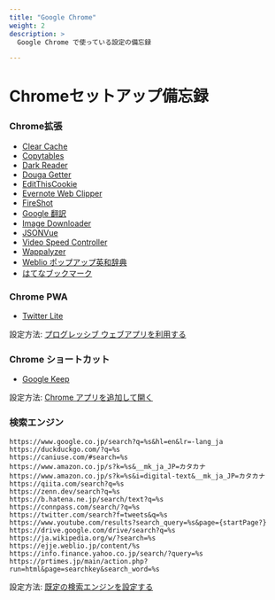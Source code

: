 ```yaml
---
title: "Google Chrome"
weight: 2
description: >
  Google Chrome で使っている設定の備忘録

---
```


# Chromeセットアップ備忘録

### Chrome拡張

- [Clear Cache](https://chrome.google.com/webstore/detail/clear-cache/cppjkneekbjaeellbfkmgnhonkkjfpdn?hl=ja)
- [Copytables](https://chrome.google.com/webstore/detail/copytables/ekdpkppgmlalfkphpibadldikjimijon?hl=ja)
- [Dark Reader](https://chrome.google.com/webstore/detail/dark-reader/eimadpbcbfnmbkopoojfekhnkhdbieeh?hl=ja)
- [Douga Getter](https://chrome.google.com/webstore/detail/douga-getter/hhbcihapcmaemjinlbgafnjjihbdmjnf?hl=ja)
- [EditThisCookie](https://chrome.google.com/webstore/detail/editthiscookie/fngmhnnpilhplaeedifhccceomclgfbg?hl=ja)
- [Evernote Web Clipper](https://chrome.google.com/webstore/detail/evernote-web-clipper/pioclpoplcdbaefihamjohnefbikjilc?hl=ja)
- [FireShot](https://chrome.google.com/webstore/detail/take-webpage-screenshots/mcbpblocgmgfnpjjppndjkmgjaogfceg?hl=ja)
- [Google 翻訳](https://chrome.google.com/webstore/detail/google-translate/aapbdbdomjkkjkaonfhkkikfgjllcleb?hl=ja)
- [Image Downloader](https://chrome.google.com/webstore/detail/image-downloader/cnpniohnfphhjihaiiggeabnkjhpaldj?hl=ja&)
- [JSONVue](https://chrome.google.com/webstore/detail/jsonvue/chklaanhfefbnpoihckbnefhakgolnmc?hl=ja)
- [Video Speed Controller](https://chrome.google.com/webstore/detail/video-speed-controller/nffaoalbilbmmfgbnbgppjihopabppdk?hl=ja)
- [Wappalyzer](https://chrome.google.com/webstore/detail/wappalyzer-technology-pro/gppongmhjkpfnbhagpmjfkannfbllamg?hl=ja)
- [Weblio ポップアップ英和辞典](https://chrome.google.com/webstore/detail/weblio%E3%83%9D%E3%83%83%E3%83%97%E3%82%A2%E3%83%83%E3%83%97%E8%8B%B1%E5%92%8C%E8%BE%9E%E5%85%B8/oingodpdjohhkelnginmkagmkbplgema?hl=ja)
- [はてなブックマーク](https://chrome.google.com/webstore/detail/%E3%81%AF%E3%81%A6%E3%81%AA%E3%83%96%E3%83%83%E3%82%AF%E3%83%9E%E3%83%BC%E3%82%AF/dnlfpnhinnjdgmjfpccajboogcjocdla?hl=ja)

### Chrome PWA

- [Twitter Lite](https://mobile.twitter.com/)

設定方法: [プログレッシブ ウェブアプリを利用する](https://support.google.com/chrome/answer/9658361?hl=ja&co=GENIE.Platform%3DDesktop)

### Chrome ショートカット

- [Google Keep](https://keep.google.com/)

設定方法: [Chrome アプリを追加して開く](https://support.google.com/chrome_webstore/answer/3060053?hl=ja)

### 検索エンジン

```
https://www.google.co.jp/search?q=%s&hl=en&lr=-lang_ja
https://duckduckgo.com/?q=%s
https://caniuse.com/#search=%s
https://www.amazon.co.jp/s?k=%s&__mk_ja_JP=カタカナ
https://www.amazon.co.jp/s?k=%s&i=digital-text&__mk_ja_JP=カタカナ
https://qiita.com/search?q=%s
https://zenn.dev/search?q=%s
https://b.hatena.ne.jp/search/text?q=%s
https://connpass.com/search/?q=%s
https://twitter.com/search?f=tweets&q=%s
https://www.youtube.com/results?search_query=%s&page={startPage?}
https://drive.google.com/drive/search?q=%s
https://ja.wikipedia.org/w/?search=%s
https://ejje.weblio.jp/content/%s
https://info.finance.yahoo.co.jp/search/?query=%s
https://prtimes.jp/main/action.php?run=html&page=searchkey&search_word=%s
```

設定方法: [既定の検索エンジンを設定する](https://support.google.com/chrome/answer/95426)
